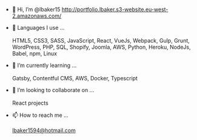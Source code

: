 - 👋 Hi, I’m @lbaker15
  http://portfolio.lbaker.s3-website.eu-west-2.amazonaws.com/
  
- 👀 Languages I use ... <br><br>
  HTML5, CSS3, SASS, JavaScript, React, VueJs, Webpack, Gulp, Grunt, WordPress, PHP, SQL, Shopify, Joomla, AWS, Python, Heroku, NodeJs, Babel, npm, Linux

- 🌱 I’m currently learning ... <br><br>
  Gatsby, Contentful CMS, AWS, Docker, Typescript

- 💞️ I’m looking to collaborate on ... <br><br>
  React projects
  
- 📫 How to reach me ... <br><br>
  lbaker1594@hotmail.com

